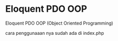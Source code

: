 # Eloquent PDO OOP
Eloquent PDO OOP (Object Oriented Programming) 

cara penggunaaan nya sudah ada di index.php
